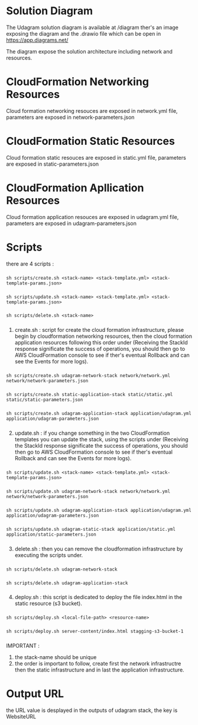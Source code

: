 # Solution Diagram
The Udagram solution diagram is available at /diagram
ther's an image exposing the diagram and the .drawio file which can be open in https://app.diagrams.net/

The diagram expose the solution architecture including network and resources.


# CloudFormation Networking Resources
Cloud formation networking resouces are exposed in network.yml file, parameters are exposed in network-parameters.json

# CloudFormation Static Resources
Cloud formation static resouces are exposed in static.yml file, parameters are exposed in static-parameters.json


# CloudFormation Apllication Resources
Cloud formation application resouces are exposed in udagram.yml file, parameters are exposed in udagram-parameters.json


# Scripts
there are 4 scripts :
###
```sh scripts/create.sh <stack-name> <stack-template.yml> <stack-template-params.json>```
###
```sh scripts/update.sh <stack-name> <stack-template.yml> <stack-template-params.json>```
###
```sh scripts/delete.sh <stack-name>```
###
1. create.sh : script for create the cloud formation infrastructure, please begin by cloudformation networking resources, then the cloud formation application resources following this order under (Receiving the StackId response significate the success of operations, you should then go to AWS CloudFormation console to see if ther's eventual Rollback and can see the Events for more logs).
###
```sh scripts/create.sh udagram-network-stack network/network.yml network/network-parameters.json```
###
```sh scripts/create.sh static-application-stack static/static.yml static/static-parameters.json```
###
```sh scripts/create.sh udagram-application-stack application/udagram.yml application/udagram-parameters.json```
###
2. update.sh : if you change something in the two CloudFormation templates you can update the stack, using the scripts under (Receiving the StackId response significate the success of operations, you should then go to AWS CloudFormation console to see if ther's eventual Rollback and can see the Events for more logs).
###
```sh scripts/update.sh <stack-name> <stack-template.yml> <stack-template-params.json>```
###
```sh scripts/update.sh udagram-network-stack network/network.yml network/network-parameters.json```
###
```sh scripts/update.sh udagram-application-stack application/udagram.yml application/udagram-parameters.json```
###
###
```sh scripts/update.sh udagram-static-stack application/static.yml application/static-parameters.json```
###
3. delete.sh : then you can remove the cloudformation infrastructure by executing the scripts under.
###
```sh scripts/delete.sh udagram-network-stack```
###
```sh scripts/delete.sh udagram-application-stack```
###
4. deploy.sh : this script is dedicated to deploy the file index.html in the static resource (s3 bucket).
###
```sh scripts/deploy.sh <local-file-path> <resource-name>```
###
```sh scripts/deploy.sh server-content/index.html stagging-s3-bucket-1```
###
IMPORTANT : 
1. the stack-name should be unique
2. the order is important to follow, create first the network infrastructre then the static infrastructure and in last the application infrastructure.

# Output URL
the URL value is desplayed in the outputs of udagram stack, the key is WebsiteURL